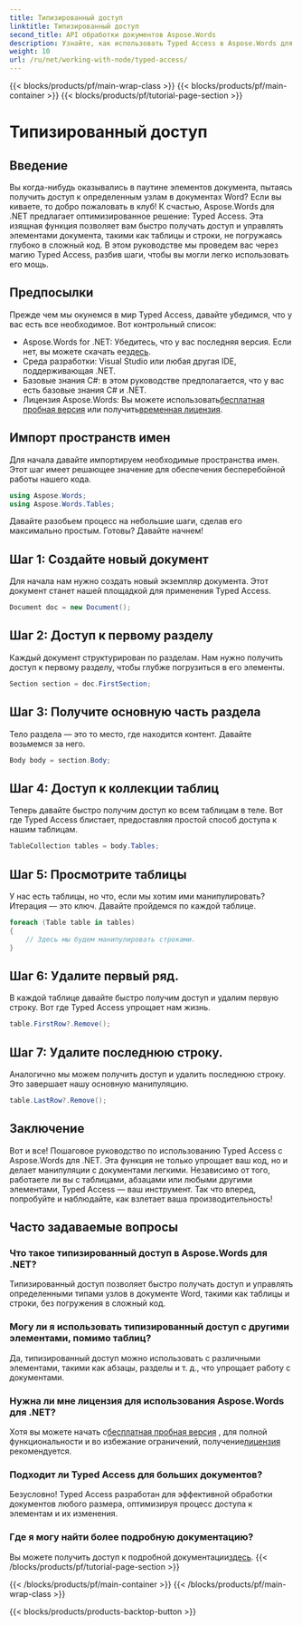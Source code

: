```yaml
---
title: Типизированный доступ
linktitle: Типизированный доступ
second_title: API обработки документов Aspose.Words
description: Узнайте, как использовать Typed Access в Aspose.Words для .NET для легкого манипулирования элементами документа, такими как таблицы и строки. Это пошаговое руководство упрощает ваш рабочий процесс.
weight: 10
url: /ru/net/working-with-node/typed-access/
---
```


{{< blocks/products/pf/main-wrap-class >}}
{{< blocks/products/pf/main-container >}}
{{< blocks/products/pf/tutorial-page-section >}}

# Типизированный доступ

## Введение

Вы когда-нибудь оказывались в паутине элементов документа, пытаясь получить доступ к определенным узлам в документах Word? Если вы киваете, то добро пожаловать в клуб! К счастью, Aspose.Words для .NET предлагает оптимизированное решение: Typed Access. Эта изящная функция позволяет вам быстро получать доступ и управлять элементами документа, такими как таблицы и строки, не погружаясь глубоко в сложный код. В этом руководстве мы проведем вас через магию Typed Access, разбив шаги, чтобы вы могли легко использовать его мощь.

## Предпосылки

Прежде чем мы окунемся в мир Typed Access, давайте убедимся, что у вас есть все необходимое. Вот контрольный список:

-  Aspose.Words for .NET: Убедитесь, что у вас последняя версия. Если нет, вы можете скачать ее[здесь](https://releases.aspose.com/words/net/).
- Среда разработки: Visual Studio или любая другая IDE, поддерживающая .NET.
- Базовые знания C#: в этом руководстве предполагается, что у вас есть базовые знания C# и .NET.
-  Лицензия Aspose.Words: Вы можете использовать[бесплатная пробная версия](https://releases.aspose.com/) или получить[временная лицензия](https://purchase.aspose.com/temporary-license/).

## Импорт пространств имен

Для начала давайте импортируем необходимые пространства имен. Этот шаг имеет решающее значение для обеспечения бесперебойной работы нашего кода.

```csharp
using Aspose.Words;
using Aspose.Words.Tables;
```

Давайте разобьем процесс на небольшие шаги, сделав его максимально простым. Готовы? Давайте начнем!

## Шаг 1: Создайте новый документ

Для начала нам нужно создать новый экземпляр документа. Этот документ станет нашей площадкой для применения Typed Access.

```csharp
Document doc = new Document();
```

## Шаг 2: Доступ к первому разделу

Каждый документ структурирован по разделам. Нам нужно получить доступ к первому разделу, чтобы глубже погрузиться в его элементы.

```csharp
Section section = doc.FirstSection;
```

## Шаг 3: Получите основную часть раздела

Тело раздела — это то место, где находится контент. Давайте возьмемся за него.

```csharp
Body body = section.Body;
```

## Шаг 4: Доступ к коллекции таблиц

Теперь давайте быстро получим доступ ко всем таблицам в теле. Вот где Typed Access блистает, предоставляя простой способ доступа к нашим таблицам.

```csharp
TableCollection tables = body.Tables;
```

## Шаг 5: Просмотрите таблицы

У нас есть таблицы, но что, если мы хотим ими манипулировать? Итерация — это ключ. Давайте пройдемся по каждой таблице.

```csharp
foreach (Table table in tables)
{
    // Здесь мы будем манипулировать строками.
}
```

## Шаг 6: Удалите первый ряд.

В каждой таблице давайте быстро получим доступ и удалим первую строку. Вот где Typed Access упрощает нам жизнь.

```csharp
table.FirstRow?.Remove();
```

## Шаг 7: Удалите последнюю строку.

Аналогично мы можем получить доступ и удалить последнюю строку. Это завершает нашу основную манипуляцию.

```csharp
table.LastRow?.Remove();
```

## Заключение

Вот и все! Пошаговое руководство по использованию Typed Access с Aspose.Words для .NET. Эта функция не только упрощает ваш код, но и делает манипуляции с документами легкими. Независимо от того, работаете ли вы с таблицами, абзацами или любыми другими элементами, Typed Access — ваш инструмент. Так что вперед, попробуйте и наблюдайте, как взлетает ваша производительность!

## Часто задаваемые вопросы

### Что такое типизированный доступ в Aspose.Words для .NET?
Типизированный доступ позволяет быстро получать доступ и управлять определенными типами узлов в документе Word, такими как таблицы и строки, без погружения в сложный код.

### Могу ли я использовать типизированный доступ с другими элементами, помимо таблиц?
Да, типизированный доступ можно использовать с различными элементами, такими как абзацы, разделы и т. д., что упрощает работу с документами.

### Нужна ли мне лицензия для использования Aspose.Words для .NET?
 Хотя вы можете начать с[бесплатная пробная версия](https://releases.aspose.com/) , для полной функциональности и во избежание ограничений, получение[лицензия](https://purchase.aspose.com/buy) рекомендуется.

### Подходит ли Typed Access для больших документов?
Безусловно! Typed Access разработан для эффективной обработки документов любого размера, оптимизируя процесс доступа к элементам и их изменения.

### Где я могу найти более подробную документацию?
 Вы можете получить доступ к подробной документации[здесь](https://reference.aspose.com/words/net/).
{{< /blocks/products/pf/tutorial-page-section >}}

{{< /blocks/products/pf/main-container >}}
{{< /blocks/products/pf/main-wrap-class >}}

{{< blocks/products/products-backtop-button >}}
